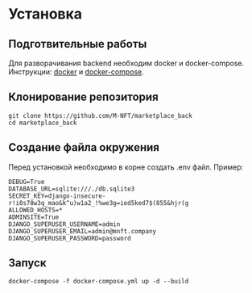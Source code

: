 # Установка

## Подготвительные работы

Для разворачивания backend необходим docker и docker-compose. Инструкции: [docker](https://docs.docker.com/engine/install/) и [docker-compose](https://docs.docker.com/compose/install/).

## Клонирование репозитория

```
git clone https://github.com/M-NFT/marketplace_back
cd marketplace_back
```

## Создание файла окружения

Перед установкой необходимо в корне создать .env файл. Пример:
```
DEBUG=True
DATABASE_URL=sqlite:///./db.sqlite3
SECRET_KEY=django-insecure-r!i0s78w3q_mao&k^u)w1a2_!%we3g=ied5ked7$(855&hjr(g
ALLOWED_HOSTS=*
ADMINSITE=True
DJANGO_SUPERUSER_USERNAME=admin
DJANGO_SUPERUSER_EMAIL=admin@mnft.company
DJANGO_SUPERUSER_PASSWORD=password
```

## Запуск
```
docker-compose -f docker-compose.yml up -d --build
```